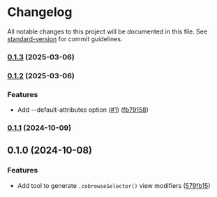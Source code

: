 # Changelog

All notable changes to this project will be documented in this file. See [standard-version](https://github.com/conventional-changelog/standard-version) for commit guidelines.

### [0.1.3](#) (2025-03-06)

### [0.1.2](#) (2025-03-06)


### Features

* Add --default-attributes option ([#1](#)) ([fb79158](#))

### [0.1.1](#) (2024-10-09)

## 0.1.0 (2024-10-08)


### Features

* Add tool to generate `.cobrowseSelector()` view modifiers ([579fb15](#))
